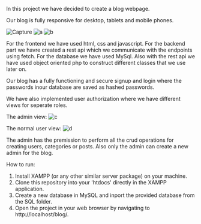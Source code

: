 In this project we have decided to create a blog webpage. 

Our blog is fully responsive for desktop, tablets and mobile phones. 

![Capture](https://user-images.githubusercontent.com/88925964/219240256-44c8d2ff-97bc-4e3a-941d-68b1161a5ae2.PNG)
![a](https://user-images.githubusercontent.com/88925964/219240611-f4647392-de6a-4226-bb39-bb547159dfb8.PNG)
![b](https://user-images.githubusercontent.com/88925964/219240962-7ecf4786-47c9-4f2a-af22-37057d9ad58e.PNG)

For the frontend we have used html, css and javascript. For the backend part we havre created a rest api which we communicate with the endpoints 
using fetch. For the database we have used MySql. Also with the rest api we have used object oriented php to construct different classes that we use later on.

Our blog has a fully functioning and secure signup and login where the passwords inour database are saved as hashed passwords. 

We have also implemented user authorization where we have different views for seperate roles.

The admin view:
![c](https://user-images.githubusercontent.com/88925964/219243228-fb3e5cc8-8b1b-4651-973d-73b73803977a.PNG)

The normal user view:
![d](https://user-images.githubusercontent.com/88925964/219243636-1e570345-3c7a-4c1a-bbaa-45af78e527f5.PNG)

The admin has the premission to perform all the crud operations for creating users, categories or posts.
Also only the admin can create a new admin for the blog.


How to run:
1. Install XAMPP (or any other similar server package) on your machine.
2. Clone this repository into your 'htdocs' directly in the XAMPP application.
3. Create a new database in MySQL and inport the provided database from the SQL folder.
4. Open the project in your web browser by navigating to http://localhost/blog/.

